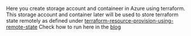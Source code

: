 Here you create storage account and containeer in Azure using terraform.
This storage account and container later will be used to store terraform state remotely as defined under
[terraform-resource-provision-using-remote-state](https://github.com/madhubanti0007/terraform-code-samples/tree/master/terraform-resource-provision-using-remote-state)
Check how to run here in the [blog](https://medium.com/@madhubanti0007/access-terraform-remote-state-in-azure-storage-account-using-azure-ad-44249531e52c)
